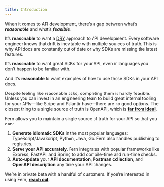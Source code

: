 ```yaml
---
title: Introduction
---
```


<!-- markdownlint-disable MD033 -->

When it comes to API development, there’s a gap between what’s **_reasonable_** and what’s **_feasible_**.

It’s **reasonable** to want a [DRY](https://en.wikipedia.org/wiki/Don%27t_repeat_yourself) approach to API development. Every software engineer knows that drift is inevitable with multiple sources of truth. This is why API docs are constantly out of date or why SDKs are missing the latest features.

It’s **reasonable** to want great SDKs for your API, even in languages you don’t happen to be familiar with.

And it’s **reasonable** to want examples of how to use those SDKs in your API docs.

Despite feeling like reasonable asks, completing them is hardly feasible. Unless you can invest in an engineering team to build great internal tooling for your APIs—like Stripe and Palantir have—there are no good options. The closest thing to a single source of truth is OpenAPI, which is [**far from ideal**](comparison.md#openapi).

Fern allows you to maintain a single source of truth for your API so that you can:

1. **Generate idiomatic SDKs** in the most popular languages: TypeScript/JavaScript, Python, Java, Go. Fern also handles publishing to registries.
1. **Serve your API accurately**. Fern integrates with popular frameworks like Express, FastAPI, and Spring to add compile-time and run-time checks.
1. **Auto-update** your **API documentation**, **Postman collection**, and **OpenAPI description** any time your API changes.

We’re in private beta with a handful of customers. If you’re interested in using Fern, [**reach out**](mailto:hey@buildwithfern.com?subject=%5BPrivate%20beta%5D%20Interest%20in%20joining).
